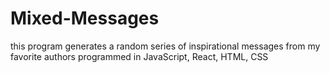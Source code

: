 # Mixed-Messages
this program generates a random series of inspirational messages from my favorite authors
programmed in JavaScript, React, HTML, CSS
